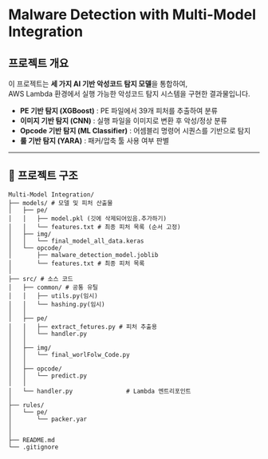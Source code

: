 # Malware Detection with Multi-Model Integration

## 프로젝트 개요
이 프로젝트는 **세 가지 AI 기반 악성코드 탐지 모델**을 통합하여,  
AWS Lambda 환경에서 실행 가능한 악성코드 탐지 시스템을 구현한 결과물입니다.  

- **PE 기반 탐지 (XGBoost)** : PE 파일에서 39개 피처를 추출하여 분류
- **이미지 기반 탐지 (CNN)** : 실행 파일을 이미지로 변환 후 악성/정상 분류
- **Opcode 기반 탐지 (ML Classifier)** : 어셈블리 명령어 시퀀스를 기반으로 탐지
- **룰 기반 탐지 (YARA)** : 패커/압축 툴 사용 여부 판별

---

## 📂 프로젝트 구조
```text
Multi-Model Integration/
├── models/ # 모델 및 피처 산출물
│   ├── pe/
│   │   ├── model.pkl (깃에 삭제되어있음.추가하기)
│   │   └── features.txt # 최종 피처 목록 (순서 고정)
│   ├── img/
│   │   └── final_model_all_data.keras
│   └── opcode/
│       ├── malware_detection_model.joblib
│       └── features.txt # 최종 피처 목록
│
├── src/ # 소스 코드
│   ├── common/ # 공통 유틸
│   │   ├── utils.py(임시)
│   │   └── hashing.py(임시)
│   │
│   ├── pe/
│   │   ├── extract_fetures.py # 피처 추출용
│   │   └── handler.py
│   │
│   ├── img/
│   │   └── final_worlFolw_Code.py 
│   │
│   ├── opcode/
│   │   └── predict.py
│   │
│   └── handler.py               # Lambda 엔트리포인트
│
├── rules/
│   └── pe/
│       └── packer.yar
│
│
├── README.md
└── .gitignore
```
